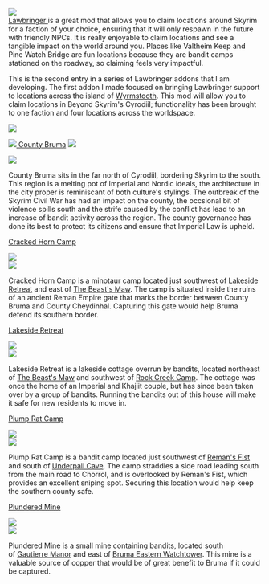![](https://raw.githubusercontent.com/TateTaylorUSA/TateTaylorUSA/main/assets/images/banners/County%20Claimer.png)\
[Lawbringer ](https://www.nexusmods.com/skyrimspecialedition/mods/29882)﻿is a great mod that allows you to claim locations around Skyrim for a faction of your choice, ensuring that it will only respawn in the future with friendly NPCs. It is really enjoyable to claim locations and see a tangible impact on the world around you. Places like Valtheim Keep and Pine Watch Bridge are fun locations because they are bandit camps stationed on the roadway, so claiming feels very impactful.

This is the second entry in a series of Lawbringer addons that I am developing. The first addon I made focused on bringing Lawbringer support to locations across the island of [Wyrmstooth](https://www.nexusmods.com/skyrimspecialedition/mods/55190)﻿. This mod will allow you to claim locations in Beyond Skyrim's Cyrodiil; functionality has been brought to one faction and four locations across the worldspace.

![](https://raw.githubusercontent.com/PierreDespereaux/PierreDespereaux/master/assets/images/banners/Features.png)

[![](https://raw.githubusercontent.com/TateTaylorUSA/TateTaylorUSA/main/assets/images/lco-cyrodiil/Bruma.png)](https://en.uesp.net/wiki/Lore:Bruma)﻿[ ](https://en.uesp.net/wiki/Lore:East_Empire_Company)[County Bruma](https://en.uesp.net/wiki/Lore:Bruma)﻿﻿ [![](https://raw.githubusercontent.com/TateTaylorUSA/TateTaylorUSA/main/assets/images/lco-cyrodiil/Bruma.png)](https://en.uesp.net/wiki/Lore:Bruma)

![](https://raw.githubusercontent.com/TateTaylorUSA/TateTaylorUSA/main/assets/images/lco-cyrodiil/CountyBruma.png)

County Bruma sits in the far north of Cyrodiil, bordering Skyrim to the south. This region is a melting pot of Imperial and Nordic ideals, the architecture in the city proper is reminiscant of both culture's stylings. The outbreak of the Skyrim Civil War has had an impact on the county, the occsional bit of violence spills south and the strife caused by the conflict has lead to an increase of bandit activity across the region. The county governance has done its best to protect its citizens and ensure that Imperial Law is upheld.

[Cracked Horn Camp﻿](https://bsmap.uesp.net/beyondmap.html?world=1&x=125718&y=173072&zoom=17)

![](https://raw.githubusercontent.com/TateTaylorUSA/TateTaylorUSA/main/assets/images/lco-cyrodiil/CrackedHornCamp.png)\
[![](https://raw.githubusercontent.com/TateTaylorUSA/TateTaylorUSA/main/assets/images/lco-cyrodiil/Bruma.png)](https://en.uesp.net/wiki/Lore:Bruma)

Cracked Horn Camp is a minotaur camp located just southwest of [Lakeside Retreat](https://en.uesp.net/wiki/Beyond_Skyrim:Cyrodiil/Lakeside_Retreat)﻿ and east of [The Beast's Maw](https://en.uesp.net/wiki/Beyond_Skyrim:Cyrodiil/The_Beast%27s_Maw). The camp is situated inside the ruins of an ancient Reman Empire gate that marks the border between County Bruma and County Cheydinhal. Capturing this gate would help Bruma defend its southern border.

[Lakeside Retreat](https://en.uesp.net/wiki/Beyond_Skyrim:Cyrodiil/Lakeside_Retreat)

![](https://raw.githubusercontent.com/TateTaylorUSA/TateTaylorUSA/main/assets/images/lco-cyrodiil/LakesideRetreat.png)\
[![](https://raw.githubusercontent.com/TateTaylorUSA/TateTaylorUSA/main/assets/images/lco-cyrodiil/Bruma.png)](https://en.uesp.net/wiki/Lore:Bruma)

Lakeside Retreat is a lakeside cottage overrun by bandits, located northeast of [The Beast's Maw](https://en.uesp.net/wiki/Beyond_Skyrim:Cyrodiil/The_Beast%27s_Maw)﻿ and southwest of [Rock Creek Camp](https://en.uesp.net/wiki/Beyond_Skyrim:Cyrodiil/Rock_Creek_Camp)﻿. The cottage was once the home of an Imperial and Khajiit couple, but has since been taken over by a group of bandits. Running the bandits out of this house will make it safe for new residents to move in.

[Plump Rat Camp](https://en.uesp.net/wiki/Beyond_Skyrim:Cyrodiil/Plump_Rat_Camp)

![](https://raw.githubusercontent.com/TateTaylorUSA/TateTaylorUSA/main/assets/images/lco-cyrodiil/PlumpRatCamp.png)\
[![](https://raw.githubusercontent.com/TateTaylorUSA/TateTaylorUSA/main/assets/images/lco-cyrodiil/Bruma.png)](https://en.uesp.net/wiki/Lore:Bruma)

Plump Rat Camp is a bandit camp located just southwest of [Reman's Fist](https://en.uesp.net/wiki/Beyond_Skyrim:Cyrodiil/Reman%27s_Fist)﻿ and south of [Underpall Cave](https://en.uesp.net/wiki/Beyond_Skyrim:Cyrodiil/Underpall_Cave)﻿. The camp straddles a side road leading south from the main road to Chorrol, and is overlooked by Reman's Fist, which provides an excellent sniping spot. Securing this location would help keep the southern county safe.

[Plundered Mine](https://en.uesp.net/wiki/Beyond_Skyrim:Cyrodiil/Plundered_Mine)

![](https://raw.githubusercontent.com/TateTaylorUSA/TateTaylorUSA/main/assets/images/lco-cyrodiil/PlunderedMine.png)\
[![](https://raw.githubusercontent.com/TateTaylorUSA/TateTaylorUSA/main/assets/images/lco-cyrodiil/Bruma.png)](https://en.uesp.net/wiki/Lore:Bruma)

Plundered Mine is a small mine containing bandits, located south of [Gautierre Manor](https://en.uesp.net/wiki/Beyond_Skyrim:Cyrodiil/Gautierre_Manor)﻿ and east of [Bruma Eastern Watchtower](https://en.uesp.net/wiki/Beyond_Skyrim:Cyrodiil/Bruma_Eastern_Watchtower)﻿. This mine is a valuable source of copper that would be of great benefit to Bruma if it could be captured.
